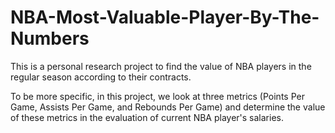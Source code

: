 # NBA-Most-Valuable-Player-By-The-Numbers
This is a personal research project to find the value of NBA players in the regular season according to their contracts.

To be more specific, in this project, we look at three metrics (Points Per Game, Assists Per Game, and Rebounds Per Game) and determine the value of these metrics in the evaluation of current NBA player's salaries.
